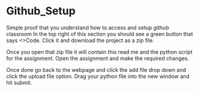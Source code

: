 # Github_Setup
Simple proof that you understand how to access and setup github classroom
In the top right of this section you should see a green button that says <>Code. Click it and download the project as a zip file. 

Once you open that zip file it will contain this read me and the python script for the assignment. Open the assignment and make the required changes. 

Once done go back to the webpage and click the add file drop down and click the upload file option. Drag your python file into the new window and hit submit. 